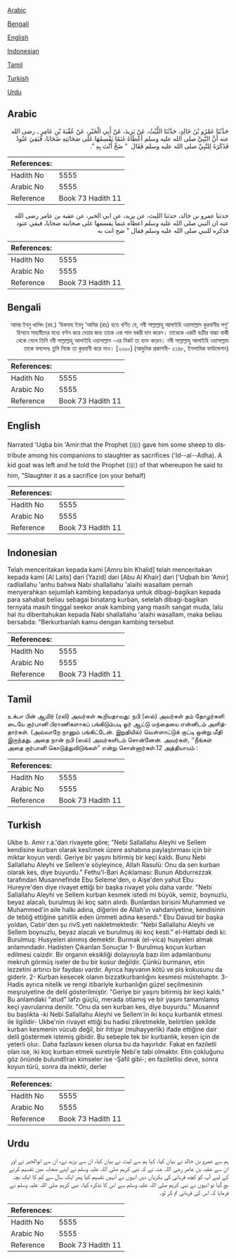 [Arabic](#arabic)

[Bengali](#bengali)

[English](#english)

[Indonesian](#indonesian)

[Tamil](#tamil)

[Turkish](#turkish)

[Urdu](#urdu)

## Arabic


<div dir="rtl" lang="ar" style={{fontSize:'larger',backgroundColor:'#f8f9fa',padding:20}}>
حَدَّثَنَا عَمْرُو بْنُ خَالِدٍ، حَدَّثَنَا اللَّيْثُ، عَنْ يَزِيدَ، عَنْ أَبِي الْخَيْرِ، عَنْ عُقْبَةَ بْنِ عَامِرٍ ـ رضى الله عنه أَنَّ النَّبِيَّ صلى الله عليه وسلم أَعْطَاهُ غَنَمًا يَقْسِمُهَا عَلَى صَحَابَتِهِ ضَحَايَا، فَبَقِيَ عَتُودٌ فَذَكَرَهُ لِلنَّبِيِّ صلى الله عليه وسلم فَقَالَ ‏ "‏ ضَحِّ أَنْتَ بِهِ ‏"‏‏.‏
</div>
<div style={{backgroundColor:'#f8f9fa',padding:20, marginBottom: 10}}><table> <thead> <tr> <th>References:</th> <th></th> </tr> </thead> <tbody><tr><td>Hadith No</td><td>5555</td></tr><tr><td>Arabic No</td><td>5555</td></tr><tr><td>Reference</td><td>Book 73 Hadith 11</td></tr></tbody></table></div>


<div dir="rtl" lang="ar" style={{fontSize:'larger',backgroundColor:'#f8f9fa',padding:20}}>
حدثنا عمرو بن خالد، حدثنا الليث، عن يزيد، عن ابي الخير، عن عقبة بن عامر رضى الله عنه ان النبي صلى الله عليه وسلم اعطاه غنما يقسمها على صحابته ضحايا، فبقي عتود فذكره للنبي صلى الله عليه وسلم فقال " ضح انت به
</div>
<div style={{backgroundColor:'#f8f9fa',padding:20, marginBottom: 10}}><table> <thead> <tr> <th>References:</th> <th></th> </tr> </thead> <tbody><tr><td>Hadith No</td><td>5555</td></tr><tr><td>Arabic No</td><td>5555</td></tr><tr><td>Reference</td><td>Book 73 Hadith 11</td></tr></tbody></table></div>

## Bengali


<div dir="rtl" lang="bn" style={{fontSize:'larger',backgroundColor:'#f8f9fa',padding:20}}>
‘আমর ইবনু খালিদ (রহ.) ‘উকবাহ ইবনু ‘আমির (রাঃ) হতে বর্ণিত যে, নবী সাল্লাল্লাহু আলাইহি ওয়াসাল্লাম কুরবানীর পশু হিসাবে সাহাবীদের মধ্যে বণ্টন করে দেয়ার জন্য তাকে এক পাল বকরী দান করেন। তাত্থেকে একটি বক্রীর বাচ্চা বাকী থেকে গেলে তিনি নবী সাল্লাল্লাহু আলাইহি ওয়াসাল্লাম -এর নিকট তা ব্যক্ত করেন। নবী সাল্লাল্লাহু আলাইহি ওয়াসাল্লাম তাকে বললেনঃ তুমি নিজে তা কুরবানী করে নাও। [২৩০০] (আধুনিক প্রকাশনী- ৫১৪৮, ইসলামিক ফাউন্ডেশন)
</div>
<div style={{backgroundColor:'#f8f9fa',padding:20, marginBottom: 10}}><table> <thead> <tr> <th>References:</th> <th></th> </tr> </thead> <tbody><tr><td>Hadith No</td><td>5555</td></tr><tr><td>Arabic No</td><td>5555</td></tr><tr><td>Reference</td><td>Book 73 Hadith 11</td></tr></tbody></table></div>

## English


<div dir="ltr" lang="en" style={{fontSize:'larger',backgroundColor:'#f8f9fa',padding:20}}>
Narrated 'Uqba bin 'Amir:that the Prophet (ﷺ) gave him some sheep to distribute among his companions to slaughter as sacrifices ('Id--al--Adha). A kid goat was left and he told the Prophet (ﷺ) of that whereupon he said to him, "Slaughter it as a sacrifice (on your behalf)
</div>
<div style={{backgroundColor:'#f8f9fa',padding:20, marginBottom: 10}}><table> <thead> <tr> <th>References:</th> <th></th> </tr> </thead> <tbody><tr><td>Hadith No</td><td>5555</td></tr><tr><td>Arabic No</td><td>5555</td></tr><tr><td>Reference</td><td>Book 73 Hadith 11</td></tr></tbody></table></div>

## Indonesian


<div dir="ltr" lang="id" style={{fontSize:'larger',backgroundColor:'#f8f9fa',padding:20}}>
Telah menceritakan kepada kami [Amru bin Khalid] telah menceritakan kepada kami [Al Laits] dari [Yazid] dari [Abu Al Khair] dari ['Uqbah bin 'Amir] radliallahu 'anhu bahwa Nabi shallallahu 'alaihi wasallam pernah menyerahkan sejumlah kambing kepadanya untuk dibagi-bagikan kepada para sahabat beliau sebagai binatang kurban, setelah dibagi-bagikan ternyata masih tinggal seekor anak kambing yang masih sangat muda, lalu hal itu diberitahukan kepada Nabi shallallahu 'alaihi wasallam, maka beliau bersabda: "Berkurbanlah kamu dengan kambing tersebut
</div>
<div style={{backgroundColor:'#f8f9fa',padding:20, marginBottom: 10}}><table> <thead> <tr> <th>References:</th> <th></th> </tr> </thead> <tbody><tr><td>Hadith No</td><td>5555</td></tr><tr><td>Arabic No</td><td>5555</td></tr><tr><td>Reference</td><td>Book 73 Hadith 11</td></tr></tbody></table></div>

## Tamil


<div dir="ltr" lang="ta" style={{fontSize:'larger',backgroundColor:'#f8f9fa',padding:20}}>
உக்பா பின் ஆமிர் (ரலி) அவர்கள் கூறியதாவது: நபி (ஸல்) அவர்கள் தம் தோழர்களி டையே குர்பானி பிராணிகளாகப் பங்கிடும்படி ஓர் ஆட்டு மந்தையை என்னிடம் அளித்தார்கள். (அவ்வாறே நானும் பங்கிட்டேன். இறுதியில்) வெள்ளாட்டுக் குட்டி ஒன்று மீதி இருந்தது. அதை நான் நபி (ஸல்) அவர்களிடம் சொன்னேன். அவர்கள், ‘‘நீங்கள் அதை குர்பானி கொடுத்துவிடுங்கள்” என்று சொன்னார்கள்.12 அத்தியாயம் :
</div>
<div style={{backgroundColor:'#f8f9fa',padding:20, marginBottom: 10}}><table> <thead> <tr> <th>References:</th> <th></th> </tr> </thead> <tbody><tr><td>Hadith No</td><td>5555</td></tr><tr><td>Arabic No</td><td>5555</td></tr><tr><td>Reference</td><td>Book 73 Hadith 11</td></tr></tbody></table></div>

## Turkish


<div dir="ltr" lang="tr" style={{fontSize:'larger',backgroundColor:'#f8f9fa',padding:20}}>
Ukbe b. Amir r.a.'dan rivayete göre; "Nebi Sallallahu Aleyhi ve Sellem kendisine kurban olarak kesi\mek üzere ashabına paylaştırması için bir miktar koyun verdi. Geriye bir yaşını bitirmiş bir keçi kaldı. Bunu Nebi Sallallahu Aleyhi ve Sellem'e söyleyince, Allah Rasulü: Onu da sen kurban olarak kes, diye buyurdu." Fethu'l-Bari Açıklaması: Bunun Abdurrezzak tarafından Musannefinde Ebu Seleme'den, o Aişe'den yahut Ebu Hureyre'den diye rivayet ettiği bir başka rivayet yolu daha vardır. "Nebi Sallallahu Aleyhi ve Sellem kurban kesmek istedi mi büyük, semiz, boynuzlu, beyaz alacalı, burulmuş iki koç satın alırdı. Bunlardan birisini Muhammed ve Muhammed'in aile halkı adına, diğerini de Allah'ın vahdaniyetine, kendisinin de tebliğ ettiğine şahitlik eden ümmeti adına keserdi." Ebu Davud bir başka yoldan, Cabir'den şu rivS.yeti nakletmektedir: "Nebi Sallallahu Aleyhi ve Sellem boynuzlu, beyaz alacalı ve burulmuş iki koç kesti." el-Hattabi dedi ki: Burulmuş: Husyeleri alınmış demektir. Burmak (el-vica) husyeleri almak anlamındadır. Hadisten Çıkarılan Sonuçlar 1- Burulmuş koçun kurban edilmesi caizdir. Bir organın eksikliği dolayısıyla bazı ilim adamlarıbunu mekruh görmüş iseler de bu bir kusur değildir. Çünkü burmanın, etin lezzetini artırıcı bir faydası vardır. Ayrıca hayvanın kötü ve pis kokusunu da giderir. 2- Kurban kesecek olanın bizzatkurbanlığını kesmesi müstehaptır. 3- Hadis ayrıca nitelik ve rengi itibariyle kurbanlığın güzel seçilmesinin meşruiyetine de delil gösterilmiştir. "Geriye bir yaşını bitirmiş bir keçi kaldı." Bu anlamdaki "atud" lafzı güçlü, merada otlamış ve bir yaşını tamamlamış keçi yavrularına denilir. "Onu da sen kurban kes, diye buyurdu." Musannıf bu başlıkta -ki Nebi Sallallahu Aleyhi ve Sellem'in iki koçu kurbanlık etmesi ile ilgilidir- Ukbe'nin rivayet ettiği bu hadisi zikretmekle, belirtilen şekilde kurban kesmenin vücub değil, bir ihtiyar (muhayyerlik) ifade ettiğine dair delil göstermek istemiş gibidir. Bu sebeple tek bir kurbanlık, kesen için de yeterli oluı:. Daha fazlasını kesen olursa bu da hayırlıdır. Fakat en faziletli olan ise, iki koç kurban etmek suretiyle Nebi'e tabi olmaktır. Etin çokluğunu göz önünde bulundl!ran kimseler ise -Şafil gibi-; en faziletlisi deve, sonra koyun türü, sonra da inektir, derler
</div>
<div style={{backgroundColor:'#f8f9fa',padding:20, marginBottom: 10}}><table> <thead> <tr> <th>References:</th> <th></th> </tr> </thead> <tbody><tr><td>Hadith No</td><td>5555</td></tr><tr><td>Arabic No</td><td>5555</td></tr><tr><td>Reference</td><td>Book 73 Hadith 11</td></tr></tbody></table></div>

## Urdu


<div dir="rtl" lang="ur" style={{fontSize:'larger',backgroundColor:'#f8f9fa',padding:20}}>
ہم سے عمرو بن خالد نے بیان کیا، کہا ہم سے لیث نے بیان کیا، ان سے یزید نے، ان سے ابوالخیر نے اور ان سے عقبہ بن عامر رضی اللہ عنہ نے کہ نبی کریم صلی اللہ علیہ وسلم نے اپنے صحابہ میں تقسیم کرنے کے لیے آپ کو کچھ قربانی کی بکریاں دیں انہوں نے انہیں تقسیم کیا پھر ایک سال سے کم کا ایک بچہ بچ گیا تو انہوں نے نبی کریم صلی اللہ علیہ وسلم سے اس کا تذکرہ کیا۔ نبی کریم صلی اللہ علیہ وسلم نے فرمایا کہ اس کی قربانی تم کر لو۔
</div>
<div style={{backgroundColor:'#f8f9fa',padding:20, marginBottom: 10}}><table> <thead> <tr> <th>References:</th> <th></th> </tr> </thead> <tbody><tr><td>Hadith No</td><td>5555</td></tr><tr><td>Arabic No</td><td>5555</td></tr><tr><td>Reference</td><td>Book 73 Hadith 11</td></tr></tbody></table></div>